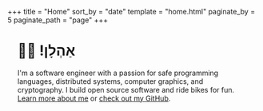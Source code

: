 +++
title = "Home"
sort_by = "date"
template = "home.html"
paginate_by = 5
paginate_path = "page"
+++

<div class="post-content" style="margin-top: 16px; padding: 20px; border: 1px solid var(--accent);">
  <h1 style="margin-top: 0;">👋🏼 !אַהְלָן</h1>
  I'm a software engineer with a passion for safe programming languages,
  distributed systems, computer graphics, and cryptography. I build open source
  software and ride bikes for fun. <a href="/about/">Learn more about me</a> or
  <a href="https://github.com/ebkalderon">check out my GitHub</a>.
</div>
